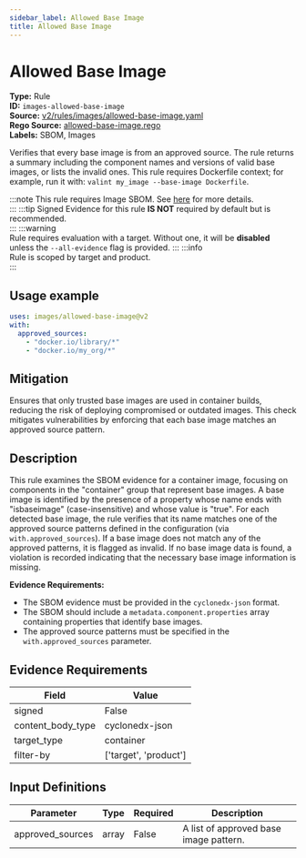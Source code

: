 ```yaml
---
sidebar_label: Allowed Base Image
title: Allowed Base Image
---  
```

# Allowed Base Image  
**Type:** Rule  
**ID:** `images-allowed-base-image`  
**Source:** [v2/rules/images/allowed-base-image.yaml](https://github.com/scribe-public/sample-policies/blob/main/v2/rules/images/allowed-base-image.yaml)  
**Rego Source:** [allowed-base-image.rego](https://github.com/scribe-public/sample-policies/blob/main/v2/rules/images/allowed-base-image.rego)  
**Labels:** SBOM, Images  

Verifies that every base image is from an approved source. The rule returns a summary including the component names and versions of valid base images, or lists the invalid ones. This rule requires Dockerfile context; for example, run it with: `valint my_image --base-image Dockerfile`.

:::note 
This rule requires Image SBOM. See [here](/docs/valint/sbom) for more details.  
::: 
:::tip 
Signed Evidence for this rule **IS NOT** required by default but is recommended.  
::: 
:::warning  
Rule requires evaluation with a target. Without one, it will be **disabled** unless the `--all-evidence` flag is provided.
::: 
:::info  
Rule is scoped by target and product.  
:::  

## Usage example

```yaml
uses: images/allowed-base-image@v2
with:
  approved_sources:
    - "docker.io/library/*"
    - "docker.io/my_org/*"
```

## Mitigation  
Ensures that only trusted base images are used in container builds, reducing the risk of deploying compromised or outdated images. This check mitigates vulnerabilities by enforcing that each base image matches an approved source pattern.


## Description  
This rule examines the SBOM evidence for a container image, focusing on components in the "container" group that represent base images.
A base image is identified by the presence of a property whose name ends with "isbaseimage" (case-insensitive) and whose value is "true".
For each detected base image, the rule verifies that its name matches one of the approved source patterns defined in the configuration 
(via `with.approved_sources`). If a base image does not match any of the approved patterns, it is flagged as invalid. If no base image data 
is found, a violation is recorded indicating that the necessary base image information is missing.

**Evidence Requirements:**

- The SBOM evidence must be provided in the `cyclonedx-json` format.
- The SBOM should include a `metadata.component.properties` array containing properties that identify base images.
- The approved source patterns must be specified in the `with.approved_sources` parameter.

## Evidence Requirements  
| Field | Value |
|-------|-------|
| signed | False |
| content_body_type | cyclonedx-json |
| target_type | container |
| filter-by | ['target', 'product'] |

## Input Definitions  
| Parameter | Type | Required | Description |
|-----------|------|----------|-------------|
| approved_sources | array | False | A list of approved base image  pattern. |

